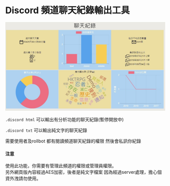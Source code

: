 # Discord 頻道聊天紀錄輸出工具

![](../.gitbook/assets/image.png)

`.discord html` 可以輸出有分析功能的聊天紀錄(暫停開放中)

`.discord txt` 可以輸出純文字的聊天紀錄

需要使用者及rollbot 都有閱讀頻道聊天紀錄的權限 然後會私訊你紀錄

#### **注意**

使用此功能，你需要有管理此頻道的權限或管理員權限。\
另外網頁版內容經過AES加密，後者是純文字檔案 因為經過server處理，擔心個資外洩請勿使用。

